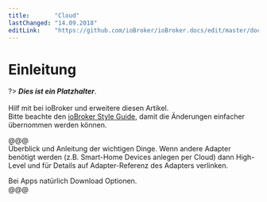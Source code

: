 ```yaml
---
title:       "Cloud"
lastChanged: "14.09.2018"
editLink:    "https://github.com/ioBroker/ioBroker.docs/edit/master/docs/cloud/README.md"
---
```


# Einleitung

?> ***Dies ist ein Platzhalter***.
   <br><br>
   Hilf mit bei ioBroker und erweitere diesen Artikel.  
   Bitte beachte den [ioBroker Style Guide](community/styleguidedoc),
   damit die Änderungen einfacher übernommen werden können.

@@@   
Überblick und Anleitung der wichtigen Dinge. Wenn andere Adapter benötigt werden
(z.B. Smart-Home Devices anlegen per Cloud) dann High-Level und für Details auf
Adapter-Referenz des Adapters verlinken.

Bei Apps natürlich Download Optionen.   
@@@
